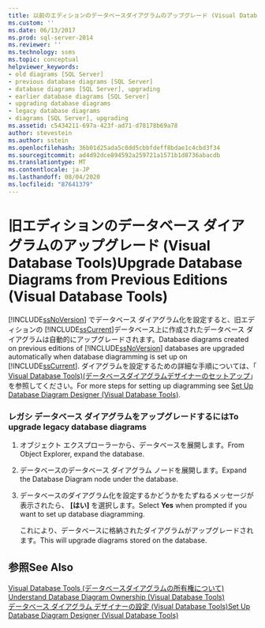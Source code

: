 ```yaml
---
title: 以前のエディションのデータベースダイアグラムのアップグレード (Visual Database Tools) |Microsoft Docs
ms.custom: ''
ms.date: 06/13/2017
ms.prod: sql-server-2014
ms.reviewer: ''
ms.technology: ssms
ms.topic: conceptual
helpviewer_keywords:
- old diagrams [SQL Server]
- previous database diagrams [SQL Server]
- database diagrams [SQL Server], upgrading
- earlier database diagrams [SQL Server]
- upgrading database diagrams
- legacy database diagrams
- diagrams [SQL Server], upgrading
ms.assetid: c5434211-697a-423f-ad71-d78178b69a78
author: stevestein
ms.author: sstein
ms.openlocfilehash: 36b01d25ada5c0dd5cbbfdeff8bdae1c4cbd3f34
ms.sourcegitcommit: ad4d92dce894592a259721a1571b1d8736abacdb
ms.translationtype: MT
ms.contentlocale: ja-JP
ms.lasthandoff: 08/04/2020
ms.locfileid: "87641379"
---
```

# <a name="upgrade-database-diagrams-from-previous-editions-visual-database-tools"></a><span data-ttu-id="911c1-102">旧エディションのデータベース ダイアグラムのアップグレード (Visual Database Tools)</span><span class="sxs-lookup"><span data-stu-id="911c1-102">Upgrade Database Diagrams from Previous Editions (Visual Database Tools)</span></span>
  <span data-ttu-id="911c1-103">[!INCLUDE[ssNoVersion](../../includes/ssnoversion-md.md)] でデータベース ダイアグラム化を設定すると、旧エディションの [!INCLUDE[ssCurrent](../../includes/sscurrent-md.md)]データベース上に作成されたデータベース ダイアグラムは自動的にアップグレードされます。</span><span class="sxs-lookup"><span data-stu-id="911c1-103">Database diagrams created on previous editions of [!INCLUDE[ssNoVersion](../../includes/ssnoversion-md.md)] databases are upgraded automatically when database diagramming is set up on [!INCLUDE[ssCurrent](../../includes/sscurrent-md.md)].</span></span> <span data-ttu-id="911c1-104">ダイアグラムを設定するための詳細な手順については、「 [Visual Database Tools&#41;&#40;データベースダイアグラムデザイナーのセットアップ](visual-database-tools.md)」を参照してください。</span><span class="sxs-lookup"><span data-stu-id="911c1-104">For more steps for setting up diagramming see [Set Up Database Diagram Designer &#40;Visual Database Tools&#41;](visual-database-tools.md).</span></span>  
  
### <a name="to-upgrade-legacy-database-diagrams"></a><span data-ttu-id="911c1-105">レガシ データベース ダイアグラムをアップグレードするには</span><span class="sxs-lookup"><span data-stu-id="911c1-105">To upgrade legacy database diagrams</span></span>  
  
1.  <span data-ttu-id="911c1-106">オブジェクト エクスプローラーから、データベースを展開します。</span><span class="sxs-lookup"><span data-stu-id="911c1-106">From Object Explorer, expand the database.</span></span>  
  
2.  <span data-ttu-id="911c1-107">データベースのデータベース ダイアグラム ノードを展開します。</span><span class="sxs-lookup"><span data-stu-id="911c1-107">Expand the Database Diagram node under the database.</span></span>  
  
3.  <span data-ttu-id="911c1-108">データベースのダイアグラム化を設定するかどうかをたずねるメッセージが表示されたら、 **[はい]** を選択します。</span><span class="sxs-lookup"><span data-stu-id="911c1-108">Select **Yes** when prompted if you want to set up database diagramming.</span></span>  
  
     <span data-ttu-id="911c1-109">これにより、データベースに格納されたダイアグラムがアップグレードされます。</span><span class="sxs-lookup"><span data-stu-id="911c1-109">This will upgrade diagrams stored on the database.</span></span>  
  
## <a name="see-also"></a><span data-ttu-id="911c1-110">参照</span><span class="sxs-lookup"><span data-stu-id="911c1-110">See Also</span></span>  
 <span data-ttu-id="911c1-111">[Visual Database Tools &#40;データベースダイアグラムの所有権について&#41;](understand-database-diagram-ownership-visual-database-tools.md) </span><span class="sxs-lookup"><span data-stu-id="911c1-111">[Understand Database Diagram Ownership &#40;Visual Database Tools&#41;](understand-database-diagram-ownership-visual-database-tools.md) </span></span>  
 [<span data-ttu-id="911c1-112">データベース ダイアグラム デザイナーの設定 (Visual Database Tools)</span><span class="sxs-lookup"><span data-stu-id="911c1-112">Set Up Database Diagram Designer &#40;Visual Database Tools&#41;</span></span>](visual-database-tools.md)  
  
  
